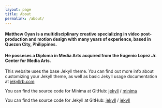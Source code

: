```yaml
---
layout: page
title: About
permalink: /about/
---
```


#### **Matthew Oyan is a multidisciplinary creative specializing in video post-production and motion design with many years of experience, based in Quezon City, Philippines.**

#### **He posseses a Diploma in Media Arts acquired from the Eugenio Lopez Jr. Center for Media Arts.**

This website uses the base Jekyll theme. You can find out more info about customizing your Jekyll theme, as well as basic Jekyll usage documentation at [jekyllrb.com](https://jekyllrb.com/)

You can find the source code for Minima at GitHub:
[jekyll][jekyll-organization] /
[minima](https://github.com/jekyll/minima)

You can find the source code for Jekyll at GitHub:
[jekyll][jekyll-organization] /
[jekyll](https://github.com/jekyll/jekyll)


[jekyll-organization]: https://github.com/jekyll

  <script src="{{ '/assets/page-transitions.js' | relative_url }}"></script>